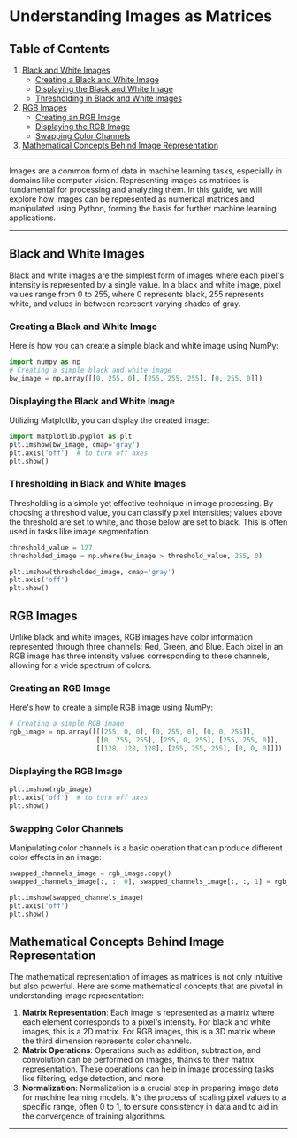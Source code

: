 
# Understanding Images as Matrices

## Table of Contents
1. [Black and White Images](#black-and-white-images)
   - [Creating a Black and White Image](#creating-a-black-and-white-image)
   - [Displaying the Black and White Image](#displaying-the-black-and-white-image)
   - [Thresholding in Black and White Images](#thresholding-in-black-and-white-images)
2. [RGB Images](#rgb-images)
   - [Creating an RGB Image](#creating-an-rgb-image)
   - [Displaying the RGB Image](#displaying-the-rgb-image)
   - [Swapping Color Channels](#swapping-color-channels)
3. [Mathematical Concepts Behind Image Representation](#mathematical-concepts-behind-image-representation)
---

Images are a common form of data in machine learning tasks, especially in domains like computer vision. Representing images as matrices is fundamental for processing and analyzing them. In this guide, we will explore how images can be represented as numerical matrices and manipulated using Python, forming the basis for further machine learning applications.

---

## Black and White Images

Black and white images are the simplest form of images where each pixel's intensity is represented by a single value. In a black and white image, pixel values range from 0 to 255, where 0 represents black, 255 represents white, and values in between represent varying shades of gray.

### Creating a Black and White Image

Here is how you can create a simple black and white image using NumPy:

```python
import numpy as np
# Creating a simple black and white image
bw_image = np.array([[0, 255, 0], [255, 255, 255], [0, 255, 0]])

```

### Displaying the Black and White Image

Utilizing Matplotlib, you can display the created image:

```python
import matplotlib.pyplot as plt
plt.imshow(bw_image, cmap='gray')
plt.axis('off')  # to turn off axes
plt.show()

```

### Thresholding in Black and White Images

Thresholding is a simple yet effective technique in image processing. By choosing a threshold value, you can classify pixel intensities; values above the threshold are set to white, and those below are set to black. This is often used in tasks like image segmentation.

```python
threshold_value = 127
thresholded_image = np.where(bw_image > threshold_value, 255, 0)

plt.imshow(thresholded_image, cmap='gray')
plt.axis('off')
plt.show()

```

## RGB Images

Unlike black and white images, RGB images have color information represented through three channels: Red, Green, and Blue. Each pixel in an RGB image has three intensity values corresponding to these channels, allowing for a wide spectrum of colors.

### Creating an RGB Image

Here's how to create a simple RGB image using NumPy:

```python
# Creating a simple RGB image
rgb_image = np.array([[[255, 0, 0], [0, 255, 0], [0, 0, 255]],
                      [[0, 255, 255], [255, 0, 255], [255, 255, 0]],
                      [[128, 128, 128], [255, 255, 255], [0, 0, 0]]])

```

### Displaying the RGB Image

```python
plt.imshow(rgb_image)
plt.axis('off')  # to turn off axes
plt.show()

```

### Swapping Color Channels

Manipulating color channels is a basic operation that can produce different color effects in an image:

```python
swapped_channels_image = rgb_image.copy()
swapped_channels_image[:, :, 0], swapped_channels_image[:, :, 1] = rgb_image[:, :, 1], rgb_image[:, :, 0]

plt.imshow(swapped_channels_image)
plt.axis('off')
plt.show()

```

## Mathematical Concepts Behind Image Representation

The mathematical representation of images as matrices is not only intuitive but also powerful. Here are some mathematical concepts that are pivotal in understanding image representation:

1. **Matrix Representation**: Each image is represented as a matrix where each element corresponds to a pixel's intensity. For black and white images, this is a 2D matrix. For RGB images, this is a 3D matrix where the third dimension represents color channels.
2. **Matrix Operations**: Operations such as addition, subtraction, and convolution can be performed on images, thanks to their matrix representation. These operations can help in image processing tasks like filtering, edge detection, and more.
3. **Normalization**: Normalization is a crucial step in preparing image data for machine learning models. It's the process of scaling pixel values to a specific range, often 0 to 1, to ensure consistency in data and to aid in the convergence of training algorithms.

---
